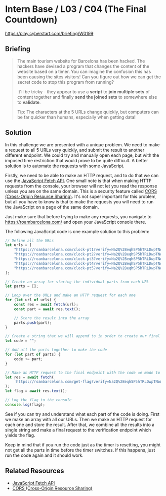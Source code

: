 # Intern Base / L03 / C04 (The Final Countdown)

https://play.cyberstart.com/briefing/W0199

## Briefing

> The main tourism website for Barcelona has been hacked. The hackers have devised a program that changes the content of the website based on a timer. You can imagine the confusion this has been causing the sites visitors! Can you figure out how we can get the secret code to stop this program from running?
>
> It'll be tricky - they appear to use a **script** to **join multiple sets** of content together and finally **send the joined sets** to somewhere else to **validate**.
>
> Tip: The characters at the 5 URLs change quickly, but computers can be far quicker than humans, especially when getting data!

## Solution

In this challenge we are presented with a unique problem. We need to make a request to all 5 URLs very quickly, and submit the result to another different endpoint. We could try and manually open each page, but with the imposed time restriction that would prove to be quite difficult. A better solution is to automate the requests with some JavaScript.

Firstly, we need to be able to make an HTTP request, and to do that we can use the [JavaScript Fetch API](https://developer.mozilla.org/en-US/docs/Web/API/Fetch_API/Using_Fetch). One small note is that when making HTTP requests from the console, your browser will not let you read the response unless you are on the same domain. This is a security feature called [CORS (Cross-Origin Resource Sharing)](https://developer.mozilla.org/en-US/docs/Web/HTTP/CORS). It's not super important for this problem, but all you have to know is that to make the requests you will need to run the JavaScript on a page of the same domain.

Just make sure that before trying to make any requests, you navigate to https://roambarcelona.com/ and open your JavaScript console there.

The following JavaScript code is one example solution to this problem:

```js
// Define all the URLs
let urls = [
    "https://roambarcelona.com/clock-pt1?verify=Na2Q%2BeqhSP5hTRLDwpTNoA%3D%3D",
    "https://roambarcelona.com/clock-pt2?verify=Na2Q%2BeqhSP5hTRLDwpTNoA%3D%3D",
    "https://roambarcelona.com/clock-pt3?verify=Na2Q%2BeqhSP5hTRLDwpTNoA%3D%3D",
    "https://roambarcelona.com/clock-pt4?verify=Na2Q%2BeqhSP5hTRLDwpTNoA%3D%3D",
    "https://roambarcelona.com/clock-pt5?verify=Na2Q%2BeqhSP5hTRLDwpTNoA%3D%3D",
];

// Create an array for storing the individual parts from each URL
let parts = [];

// Loop over the URLs and make an HTTP request for each one
for (let url of urls) {
    const res = await fetch(url);
    const part = await res.text();

    // Store the result into the array
    parts.push(part);
}

// Create a string that we will append to in order to create our final code
let code = "";

// Add all the parts together to make the code
for (let part of parts) {
    code += part;
}

// Make an HTTP request to the final endpoint with the code we made to get the flag
let res = await fetch(
    `https://roambarcelona.com/get-flag?verify=Na2Q%2BeqhSP5hTRLDwpTNoA%3D%3D&string=${code}`
);
let flag = await res.text();

// Log the flag to the console
console.log(flag);
```

See if you can try and understand what each part of the code is doing. First we make an array with all our URLs. Then we make an HTTP request for each one and store the result. After that, we combine all the results into a single string and make a final request to the verification endpoint which yields the flag.

Keep in mind that if you run the code just as the timer is resetting, you might not get all the parts in time before the timer switches. If this happens, just run the code again and it should work.

## Related Resources

-   [JavaScript Fetch API](https://developer.mozilla.org/en-US/docs/Web/API/Fetch_API/Using_Fetch)
-   [CORS (Cross-Origin Resource Sharing)](https://developer.mozilla.org/en-US/docs/Web/HTTP/CORS)
